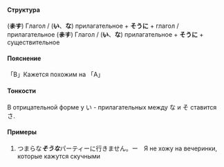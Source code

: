 #### Структура
(~~**ます**~~) Глагол / (~~**い**~~、**な**) прилагательное  + **そうに** + глагол / прилагательное
(~~**ます**~~) Глагол / (~~**い**~~、**な**) прилагательное  + **そうに** + существительное 
#### Пояснение
「B」Кажется похожим на 「A」


#### Тонкости
В отрицательной форме у い - прилагательных между な и そ ставится さ.


#### Примеры
1. つまらな***そうな***パーティーに行きません。ー　Я не хожу на вечеринки, которые кажутся  скучными